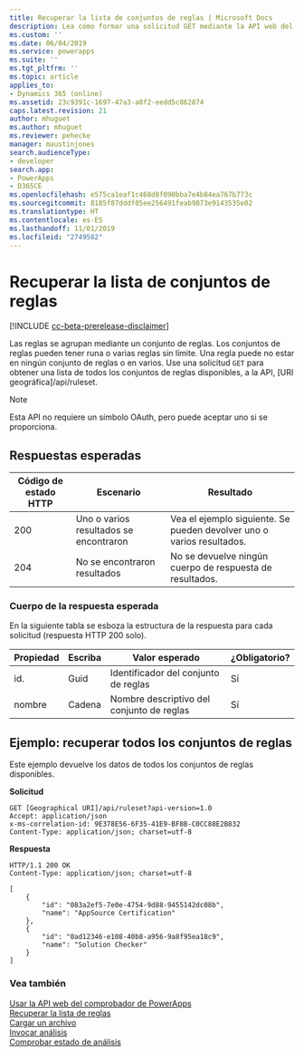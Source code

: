 ```yaml
---
title: Recuperar la lista de conjuntos de reglas | Microsoft Docs
description: Lea cómo formar una solicitud GET mediante la API web del comprobador de PowerApps para recuperar conjuntos de reglas disponibles.
ms.custom: ''
ms.date: 06/04/2019
ms.service: powerapps
ms.suite: ''
ms.tgt_pltfrm: ''
ms.topic: article
applies_to:
- Dynamics 365 (online)
ms.assetid: 23c9391c-1697-47a3-a8f2-eedd5c862874
caps.latest.revision: 21
author: mhuguet
ms.author: mhuguet
ms.reviewer: pehecke
manager: maustinjones
search.audienceType:
- developer
search.app:
- PowerApps
- D365CE
ms.openlocfilehash: e575ca1eaf1c468d8f090bba7e4b84ea767b773c
ms.sourcegitcommit: 8185f87dddf05ee256491feab9873e9143535e02
ms.translationtype: HT
ms.contentlocale: es-ES
ms.lasthandoff: 11/01/2019
ms.locfileid: "2749582"
---
```

# <a name="retrieve-the-list-of-rulesets"></a>Recuperar la lista de conjuntos de reglas

[!INCLUDE [cc-beta-prerelease-disclaimer](../../../../includes/cc-beta-prerelease-disclaimer.md)]

Las reglas se agrupan mediante un conjunto de reglas. Los conjuntos de reglas pueden tener runa o varias reglas sin límite. Una regla puede no estar en ningún conjunto de reglas o en varios. Use una solicitud `GET` para obtener una lista de todos los conjuntos de reglas disponibles, a la API, [URI geográfica]/api/ruleset.

> [!NOTE]
>  Esta API no requiere un símbolo OAuth, pero puede aceptar uno si se proporciona.

<a name="bkmk_responses"></a>

## <a name="expected-responses"></a>Respuestas esperadas

|Código de estado HTTP|Escenario|Resultado|
|---|---|---|
|200|Uno o varios resultados se encontraron|Vea el ejemplo siguiente. Se pueden devolver uno o varios resultados.|
|204|No se encontraron resultados|No se devuelve ningún cuerpo de respuesta de resultados.|

### <a name="expected-response-body"></a>Cuerpo de la respuesta esperada

En la siguiente tabla se esboza la estructura de la respuesta para cada solicitud (respuesta HTTP 200 solo).

|Propiedad|Escriba|Valor esperado|¿Obligatorio?|
|---|---|---|---|
|id.|Guid|Identificador del conjunto de reglas|Sí|
|nombre|Cadena|Nombre descriptivo del conjunto de reglas|Sí|

<a name="bkmk_retrieve"></a>

## <a name="example-retrieve-all-rulesets"></a>Ejemplo: recuperar todos los conjuntos de reglas

Este ejemplo devuelve los datos de todos los conjuntos de reglas disponibles.

**Solicitud**

```http
GET [Geographical URI]/api/ruleset?api-version=1.0
Accept: application/json
x-ms-correlation-id: 9E378E56-6F35-41E9-BF8B-C0CC88E2B832
Content-Type: application/json; charset=utf-8
```

**Respuesta**

```http
HTTP/1.1 200 OK
Content-Type: application/json; charset=utf-8

[
    {
        "id": "083a2ef5-7e0e-4754-9d88-9455142dc08b",
        "name": "AppSource Certification"
    },
    {
        "id": "0ad12346-e108-40b8-a956-9a8f95ea18c9",
        "name": "Solution Checker"
    }
]
```

### <a name="see-also"></a>Vea también

[Usar la API web del comprobador de PowerApps](overview.md)<br />
[Recuperar la lista de reglas](retrieve-rules.md)<br />
[Cargar un archivo](upload-file.md)<br />
[Invocar análisis](analyze.md)<br />
[Comprobar estado de análisis](check-status.md)<br />